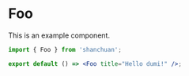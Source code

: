 # Foo

This is an example component.

```jsx
import { Foo } from 'shanchuan';

export default () => <Foo title="Hello dumi!" />;
```

